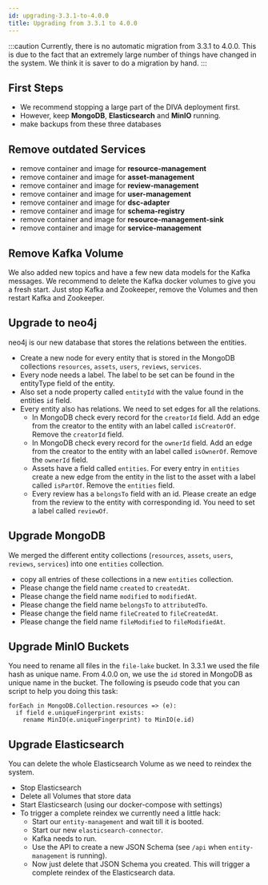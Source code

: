 ```yaml
---
id: upgrading-3.3.1-to-4.0.0
title: Upgrading from 3.3.1 to 4.0.0
---
```


:::caution
Currently, there is no automatic migration from 3.3.1 to 4.0.0.
This is due to the fact that an extremely large number of things have changed in the system.
We think it is saver to do a migration by hand.
:::

## First Steps

* We recommend stopping a large part of the DIVA deployment first.
* However, keep **MongoDB**, **Elasticsearch** and **MinIO** running.
* make backups from these three databases

## Remove outdated Services

* remove container and image for **resource-management**
* remove container and image for **asset-management**
* remove container and image for **review-management**
* remove container and image for **user-management**
* remove container and image for **dsc-adapter**
* remove container and image for **schema-registry**
* remove container and image for **resource-management-sink**
* remove container and image for **service-management**

## Remove Kafka Volume

We also added new topics and have a few new data models for the Kafka messages.
We recommend to delete the Kafka docker volumes to give you a fresh start.
Just stop Kafka and Zookeeper, remove the Volumes and then restart Kafka and Zookeeper.

## Upgrade to neo4j

neo4j is our new database that stores the relations between the entities.

* Create a new node for every entity that is stored in the MongoDB collections `resources`, `assets`, `users`, `reviews`, `services`.
* Every node needs a label. The label to be set can be found in the entityType field of the entity.
* Also set a node property called `entityId` with the value found in the entities `id` field.
* Every entity also has relations. We need to set edges for all the relations.
  * In MongoDB check every record for the `creatorId` field. Add an edge from the creator to the entity with an label called `isCreatorOf`. Remove the `creatorId` field.
  * In MongoDB check every record for the `ownerId` field. Add an edge from the creator to the entity with an label called `isOwnerOf`. Remove the `ownerId` field.
  * Assets have a field called `entities`. For every entry in `entities` create a new edge from the entity in the list to the asset with a label called `isPartOf`. Remove the `entities` field.
  * Every review has a `belongsTo` field with an id. Please create an edge from the review to the entity with corresponding id. You need to set a label called `reviewOf`.

## Upgrade MongoDB

We merged the different entity collections (`resources`, `assets`, `users`, `reviews`, `services`) into one `entities` collection.

* copy all entries of these collections in a new `entities` collection.
* Please change the field name `created` to `createdAt`.
* Please change the field name `modified` to `modifiedAt`.
* Please change the field name `belongsTo` to `attributedTo`.
* Please change the field name `fileCreated` to `fileCreatedAt`.
* Please change the field name `fileModified` to `fileModifiedAt`.

## Upgrade MinIO Buckets

You need to rename all files in the `file-lake` bucket.
In 3.3.1 we used the file hash as unique name.
From 4.0.0 on, we use the `id` stored in MongoDB as unique name in the bucket.
The following is pseudo code that you can script to help you doing this task:

```text
forEach in MongoDB.Collection.resources => (e):
  if field e.uniqueFingerprint exists:
    rename MinIO(e.uniqueFingerprint) to MinIO(e.id)
```

## Upgrade Elasticsearch

You can delete the whole Elasticsearch Volume as we need to reindex the system.

* Stop Elasticsearch
* Delete all Volumes that store data
* Start Elasticsearch (using our docker-compose with settings)
* To trigger a complete reindex we currently need a little hack:
  * Start our `entity-management` and wait till it is booted.
  * Start our new `elasticsearch-connector`.
  * Kafka needs to run.
  * Use the API to create a new JSON Schema (see `/api` when `entity-management` is running).
  * Now just delete that JSON Schema you created. This will trigger a complete reindex of the Elasticsearch data.
